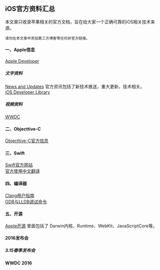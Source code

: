 ## iOS官方资料汇总

本文章只收录苹果相关的官方文档，旨在给大家一个正确可靠的iOS相关技术来源。  

    请勿在本文章中添加第三方博客等任何非官方链接。


#### 一、Apple信息
[Apple Developer](https://developer.apple.com)

##### 文字资料
[News and Updates](https://developer.apple.com/news/) 官方资讯包括了新技术推送，重大更新，技术相关。  
[iOS Developer Library](https://developer.apple.com/library/ios/navigation/)

##### 视频资料
[WWDC](https://developer.apple.com/videos/)  

#### 二、Objecttive-C
[Objecttive-C官方信息](https://developer.apple.com/library/mac/documentation/Cocoa/Conceptual/ProgrammingWithObjectiveC/RevisionHistory.html#//apple_ref/doc/uid/TP40011210-CH99-SW1)
#### 三、Swift
[Swift官方网站](https://swift.org)  
[官方使用中文翻译](https://github.com/numbbbbb/the-swift-programming-language-in-chinese)

#### 四、编译器
[Clang用户指南](http://clang.llvm.org/docs/UsersManual.html)  
[GDB与LLDB调试命令](http://lldb.llvm.org/lldb-gdb.html)

#### 五、开源
[Apple开源](https://opensource.apple.com) 里面包括了 Darwin内核、Runtime、WebKit、JavaScriptCore等。

#### 2016发布会

##### 3.15春季发布会

#### WWDC 2016

